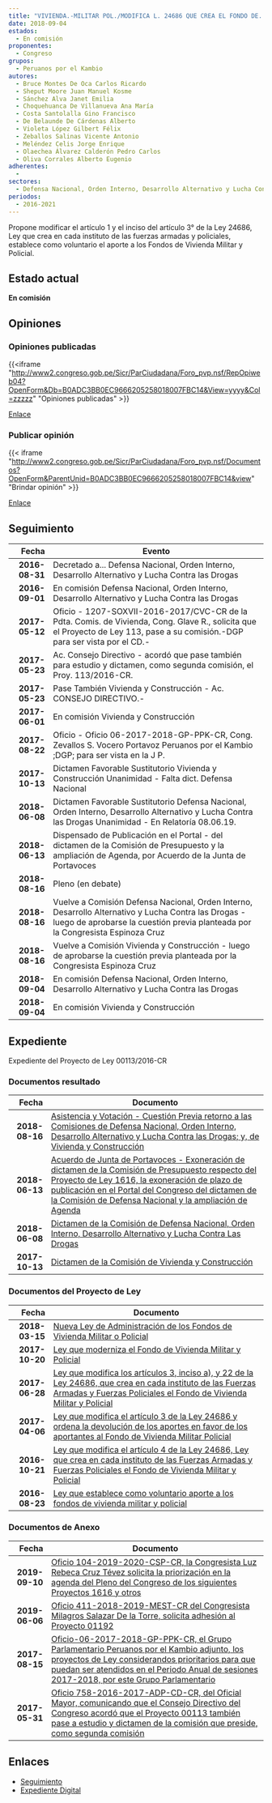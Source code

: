```yaml
---
title: "VIVIENDA.-MILITAR POL./MODIFICA L. 24686 QUE CREA EL FONDO DE..."
date: 2018-09-04
estados: 
  - En comisión
proponentes: 
  - Congreso
grupos: 
  - Peruanos por el Kambio
autores: 
  - Bruce Montes De Oca Carlos Ricardo
  - Sheput Moore Juan Manuel Kosme
  - Sánchez Alva Janet Emilia
  - Choquehuanca De Villanueva Ana María
  - Costa Santolalla Gino Francisco
  - De Belaunde De Cárdenas Alberto
  - Violeta López Gilbert Félix
  - Zeballos Salinas Vicente Antonio
  - Meléndez Celis Jorge Enrique
  - Olaechea Álvarez Calderón Pedro Carlos
  - Oliva Corrales Alberto Eugenio
adherentes: 
  - 
sectores: 
  - Defensa Nacional, Orden Interno, Desarrollo Alternativo y Lucha Contra las Drogas
periodos: 
  - 2016-2021
---
```


Propone modificar el artículo 1 y el inciso del artículo 3° de la Ley 24686, Ley que crea en cada instituto de las fuerzas armadas y policiales, establece como voluntario el aporte a los Fondos de Vivienda Militar y Policial.


## Estado actual

**En comisión**

## Opiniones

### Opiniones publicadas

{{<iframe "http://www2.congreso.gob.pe/Sicr/ParCiudadana/Foro_pvp.nsf/RepOpiweb04?OpenForm&Db=B0ADC3BB0EC9666205258018007FBC14&View=yyyy&Col=zzzzz" "Opiniones publicadas" >}}

[Enlace](http://www2.congreso.gob.pe/Sicr/ParCiudadana/Foro_pvp.nsf/RepOpiweb04?OpenForm&Db=B0ADC3BB0EC9666205258018007FBC14&View=yyyy&Col=zzzzz)
### Publicar opinión

{{< iframe "http://www2.congreso.gob.pe/Sicr/ParCiudadana/Foro_pvp.nsf/Documentos?OpenForm&ParentUnid=B0ADC3BB0EC9666205258018007FBC14&view" "Brindar opinión" >}}

[Enlace](http://www2.congreso.gob.pe/Sicr/ParCiudadana/Foro_pvp.nsf/Documentos?OpenForm&ParentUnid=B0ADC3BB0EC9666205258018007FBC14&view)

## Seguimiento

| Fecha | Evento |
|------:|--------|
| **2016-08-31** | Decretado a... Defensa Nacional, Orden Interno, Desarrollo Alternativo y Lucha Contra las Drogas|
| **2016-09-01** | En comisión Defensa Nacional, Orden Interno, Desarrollo Alternativo y Lucha Contra las Drogas|
| **2017-05-12** | Oficio - 1207-SOXVII-2016-2017/CVC-CR de la Pdta. Comis. de Vivienda, Cong. Glave R., solicita que el Proyecto de Ley 113, pase a su comisión.-DGP para ser vista por el CD.-|
| **2017-05-23** | Ac. Consejo Directivo - acordó que pase también para estudio y dictamen, como segunda comisión, el Proy. 113/2016-CR.|
| **2017-05-23** | Pase También Vivienda y Construcción - Ac. CONSEJO DIRECTIVO.-|
| **2017-06-01** | En comisión Vivienda y Construcción|
| **2017-08-22** | Oficio - Oficio 06-2017-2018-GP-PPK-CR, Cong. Zevallos S. Vocero Portavoz Peruanos por el Kambio ;DGP; para ser vista en la J P.|
| **2017-10-13** | Dictamen Favorable Sustitutorio Vivienda y Construcción Unanimidad - Falta dict. Defensa Nacional|
| **2018-06-08** | Dictamen Favorable Sustitutorio Defensa Nacional, Orden Interno, Desarrollo Alternativo y Lucha Contra las Drogas Unanimidad - En Relatoría 08.06.19.|
| **2018-06-13** | Dispensado de Publicación en el Portal - del dictamen de la Comisión de Presupuesto y la ampliación de Agenda, por Acuerdo de la Junta de Portavoces|
| **2018-08-16** | Pleno (en debate)|
| **2018-08-16** | Vuelve a Comisión Defensa Nacional, Orden Interno, Desarrollo Alternativo y Lucha Contra las Drogas - luego de aprobarse la cuestión previa planteada por la Congresista Espinoza Cruz|
| **2018-08-16** | Vuelve a Comisión Vivienda y Construcción - luego de aprobarse la cuestión previa planteada por la Congresista Espinoza Cruz|
| **2018-09-04** | En comisión Defensa Nacional, Orden Interno, Desarrollo Alternativo y Lucha Contra las Drogas|
| **2018-09-04** | En comisión Vivienda y Construcción|


## Expediente

Expediente del Proyecto de Ley 00113/2016-CR


### Documentos resultado

| Fecha | Documento |
|------:|--------|
| **2018-08-16** | [Asistencia y Votación - Cuestión Previa retorno a las Comisiones de Defensa Nacional, Orden Interno, Desarrollo Alternativo y Lucha Contra las Drogas; y, de Vivienda y Construcción](http://www.leyes.congreso.gob.pe/Documentos/2016_2021/Asistencia_y_Votacion/Proyectos_de_Ley/AVCP0011320180816.pdf) |
| **2018-06-13** | [Acuerdo de Junta de Portavoces - Exoneración de dictamen de la Comisión de Presupuesto respecto del Proyecto de Ley 1616, la exoneración de plazo de publicación en el Portal del Congreso del dictamen de la Comisión de Defensa Nacional y la ampliación de Agenda](http://www.leyes.congreso.gob.pe/Documentos/2016_2021/Acuerdos/Junta_Portavoces/AJP0011320180613.pdf) |
| **2018-06-08** | [Dictamen de la Comisión de Defensa Nacional, Orden Interno, Desarrollo Alternativo y Lucha Contra Las Drogas](http://www.leyes.congreso.gob.pe/Documentos/2016_2021/Dictamenes/Proyectos_de_Ley/00113DC07MAY20180608.pdf) |
| **2017-10-13** | [Dictamen de la Comisión de Vivienda y Construcción](http://www.leyes.congreso.gob.pe/Documentos/2016_2021/Dictamenes/Proyectos_de_Ley/00113DC24MAY20171013.pdf) |

### Documentos del Proyecto de Ley

| Fecha | Documento |
|------:|--------|
| **2018-03-15** | [Nueva Ley de Administración de los Fondos de Vivienda Militar o Policial](http://www.leyes.congreso.gob.pe/Documentos/2016_2021/Proyectos_de_Ley_y_de_Resoluciones_Legislativas/PL0257220180315.pdf) |
| **2017-10-20** | [Ley que moderniza el Fondo de Vivienda Militar y Policial](http://www.leyes.congreso.gob.pe/Documentos/2016_2021/Proyectos_de_Ley_y_de_Resoluciones_Legislativas/PL0204020171020.pdf) |
| **2017-06-28** | [Ley que modifica los artículos 3, inciso a), y 22 de la Ley 24686, que crea en cada instituto de las Fuerzas Armadas y Fuerzas Policiales el Fondo de Vivienda Militar y Policial](http://www.leyes.congreso.gob.pe/Documentos/2016_2021/Proyectos_de_Ley_y_de_Resoluciones_Legislativas/PL0161420170628.pdf) |
| **2017-04-06** | [Ley que modifica el artículo 3 de la Ley 24686 y ordena la devolución de los aportes en favor de los aportantes al Fondo de Vivienda Militar Policial](http://www.leyes.congreso.gob.pe/Documentos/2016_2021/Proyectos_de_Ley_y_de_Resoluciones_Legislativas/PL0118920170406.pdf) |
| **2016-10-21** | [Ley que modifica el artículo 4 de la Ley 24686, Ley que crea en cada instituto de las Fuerzas Armadas y Fuerzas Policiales el Fondo de Vivienda Militar y Policial](http://www.leyes.congreso.gob.pe/Documentos/2016_2021/Proyectos_de_Ley_y_de_Resoluciones_Legislativas/PL0046320161021.pdf) |
| **2016-08-23** | [Ley que establece como voluntario aporte a los fondos de vivienda militar y policial](http://www.leyes.congreso.gob.pe/Documentos/2016_2021/Proyectos_de_Ley_y_de_Resoluciones_Legislativas/PL0009120160822.pdf) |

### Documentos de Anexo

| Fecha | Documento |
|------:|--------|
| **2019-09-10** | [Oficio 104-2019-2020-CSP-CR, la Congresista Luz Rebeca Cruz Tévez solicita la priorización en la agenda del Pleno del Congreso de los siguientes Proyectos 1616 y otros](http://www.leyes.congreso.gob.pe/Documentos/2016_2021/Oficios/Congresistas/OFICIO-104-2019-2020-CSP-CR.pdf) |
| **2019-06-06** | [Oficio 411-2018-2019-MEST-CR del Congresista Milagros Salazar De la Torre, solicita adhesión al Proyecto 01192](http://www.leyes.congreso.gob.pe/Documentos/2016_2021/Adhesiones/Proyectos_de_Ley/OFICIO-411-2018-2019-MEST-CR.pdf) |
| **2017-08-15** | [Oficio-06-2017-2018-GP-PPK-CR, el Grupo Parlamentario Peruanos por el Kambio adjunto, los proyectos de Ley considerandos prioritarios para que puedan ser atendidos en el Periodo Anual de sesiones 2017-2018, por este Grupo Parlamentario](http://www.leyes.congreso.gob.pe/Documentos/2016_2021/Oficios/Grupos_Parlamentarios/OFICIO-06-2017-2018-GP-PPK-CR.pdf) |
| **2017-05-31** | [Oficio 758-2016-2017-ADP-CD-CR, del Oficial Mayor, comunicando que el Consejo Directivo del Congreso acordó que el Proyecto 00113 también pase a estudio y dictamen de la comisión que preside, como segunda comisión](http://www.leyes.congreso.gob.pe/Documentos/2016_2021/Oficios/Oficialia_Mayor/OFICIO-758-2016-2017-ADP-CD-CR.pdf) |

## Enlaces 

- [Seguimiento](http://www2.congreso.gob.pe/Sicr/TraDocEstProc/CLProLey2016.nsf/f7fff46988ca05b1052578e100829cc7/3e023e1f3107109e0525801900037ad7?OpenDocument)
- [Expediente Digital](http://www2.congreso.gob.pehttp://www2.congreso.gob.pe/Sicr/TraDocEstProc/CLProLey2016.nsf/f7fff46988ca05b1052578e100829cc7/3e023e1f3107109e0525801900037ad7?OpenDocument&Click=05257FB7005EB655.eb71d0cf91d8294e05256cdf006b5706/$Body/0.1C6C)
